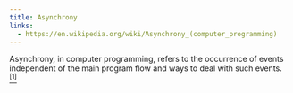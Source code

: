 ```yaml
---
title: Asynchrony
links:
  - https://en.wikipedia.org/wiki/Asynchrony_(computer_programming)
---
```


Asynchrony, in computer programming, refers to the occurrence of events independent of the main program flow and ways to deal with such events. [<sup>[1]</sup>]({{page.links[0]}})
